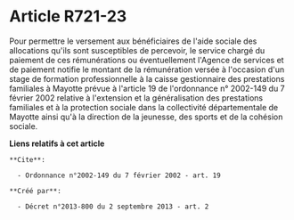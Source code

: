 # Article R721-23

Pour permettre le versement aux bénéficiaires de l'aide sociale des allocations qu'ils sont susceptibles de percevoir, le
service chargé du paiement de ces rémunérations ou éventuellement l'Agence de services et de paiement notifie le montant de
la rémunération versée à l'occasion d'un stage de formation professionnelle à la caisse gestionnaire des prestations
familiales à Mayotte prévue à l'article 19 de l'ordonnance n° 2002-149 du 7 février 2002 relative à l'extension et la
généralisation des prestations familiales et à la protection sociale dans la collectivité départementale de Mayotte ainsi
qu'à la direction de la jeunesse, des sports et de la cohésion sociale.

**Liens relatifs à cet article**

	**Cite**:

	  - Ordonnance n°2002-149 du 7 février 2002 - art. 19

	**Créé par**:

	  - Décret n°2013-800 du 2 septembre 2013 - art. 2
